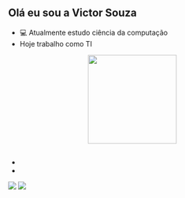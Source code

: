 ## Olá eu sou a Victor Souza 

- 💻 Atualmente estudo ciência da computação
- Hoje trabalho como TI

<div align="center">
  <a href="https://github.com/ViictorSS">
  <img height="180em" src="https://github-readme-stats.vercel.app/api?username=ViictorSS&show_icons=true&theme=dark&include_all_commits=true&count_private=true"/>
</div>

##
-
-
 
<div> 
  <a href="https://instagram.com/_ViictorSS" target="_blank"><img src="https://img.shields.io/badge/-Instagram-%23E4405F?style=for-the-badge&logo=instagram&logoColor=white" target="_blank"></a>
  <a href="linkedin.com/in/viictorss" target="_blank"><img src="https://img.shields.io/badge/-LinkedIn-%230077B5?style=for-the-badge&logo=linkedin&logoColor=white" target="_blank"></a> 
 
 
</div>

 
  
